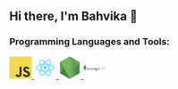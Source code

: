 ## Hi there, I'm Bahvika 👋


### Programming Languages and Tools:

<p align="left">
  <a href="https://www.javascript.com" target="_blank">
    <img src="https://raw.githubusercontent.com/github/explore/main/topics/javascript/javascript.png" alt="JavaScript" width="40" height="40"/>
  </a>
  <a href="https://reactjs.org/" target="_blank">
    <img src="https://raw.githubusercontent.com/github/explore/main/topics/react/react.png" alt="React" width="40" height="40"/>
  </a>
  <a href="https://nodejs.org" target="_blank">
    <img src="https://raw.githubusercontent.com/github/explore/main/topics/nodejs/nodejs.png" alt="Node.js" width="40" height="40"/>
  </a>
  <a href="https://www.mongodb.com/" target="_blank">
    <img src="https://raw.githubusercontent.com/github/explore/main/topics/mongodb/mongodb.png" alt="MongoDB" width="40" height="40"/>
  </a>
</p>

